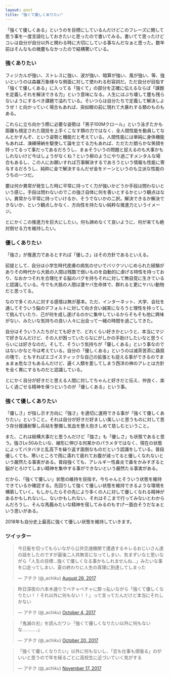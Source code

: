 ```yaml
---
layout: post
title: "強くて優しくありたい"
---
```


「強くて優しくある」というのを目標にしているんだけどこのフレーズに関して思う事を一度言語化しておきたいと思ったので書いてみる。書いてて思ったけどコレは自分が自分以外と関わる時に大切にしている事なんだなぁと思った。数年前はそんなもの微塵もなかったので結構驚いている。


### 強くありたい

フィジカルが強い、ストレスに強い、波が強い、暗算が強い、風が強い、等、強いというのは森羅万象様々な側面に対して使われる形容詞だ。ただ自分が目指す「強くて優しくある」に入ってる「強くて」の部分を正確に伝えるならば「課題を定義しそれを解決できる力」という意味になる。人生にはぶち壊して塵も残らないようにするべき課題で溢れている。そいつらは自分たちで定義して解決しようぜ！と向かっていく場合もあれば、突如眼の前に現れて大暴れする類のものもある。

これらに立ち向かう際に必要な姿勢は「男子100Mクロール」という泳ぎたかも距離も規定された競技を上手くこなす類の力ではなく、全人間性能を動員してなんとかすんぞ、という姿勢と機能だと考えている。人間性能には単純に身体機能もあれば、演繹帰納を駆使して論を立てる力もあれば、ただただ朗らかな笑顔を持ってるって事だってあるだろうし、まぁそういうの問題と捉えるのも大事かもしれないけど今はしょうがなくね？という柳のようにやり過ごすメンタルな場合もあるし、この人にお願いすれば万事解決するであろうという情報も性能に寄与するだろうし、純粋に金で解決するんだぜ金をドーンというのも立派な性能のうちの一つだ。

要は何か異常が発生した時に平常に持ってく力が強いかどうか手段は問わないという感じ。手段は問わないのでこの強さ自体に何を善いとするかという観点はない。異常から平常に持っていけるか、そうでないかの二択。解決できるか解決できないか、という観点しかなく、方向性を持たない純粋な推進力というイメージ。

とにかくこの推進力を巨大にしたい。何も諦めなくて良いように、何が来ても絶対倒せる力を維持したい。


### 優しくありたい

「強さ」が推進力であるとすれば「優しさ」はその方針であるといえる。

前提として、自分は小学生時代皮膚の病気のせいでバリクソいじめられた経験がありその時代から大抵の人間は残酷で弱いものを自動的に虐げる特性を持っており、なおかつそれを合理化する脳のバグを持ちそれに対して無自覚に生きていると認識している。今でも大抵の人間は激ヤバ生命体で、群れると更にヤバい動物だと思ってる。

なので多くの人に対する感情は無が基本。ただ、インターネット、大学、会社を通してそういう脳のデフォルトに対して向き合い誠実になろうと理性を持ってして挑んでいたり、己が何を成し遂げるのかに集中しているからそもそも他に興味がない、みたいな気持ちの良い人々に出会って一緒の時間を過ごしてきた。

自分はそういう人たちがとても好きで、どれくらい好きかというと、本当にマジで好きなんだけど、その人が困っていたらなにがしかの手助けしたいなと思うくらいには好きなのだ。そして、そういう気持ちが「優しくある」という事なのではないかなと今は考えている。自分の「優しくある」というのは滅茶苦茶に贔屓の塊で、ともすればエゴイスティックな自己の拡張とも捉える事ができるのでまぁまぁ危なさもあるんだけど、遍く人類を愛してしまう西洋の神のアレとは方針を全く異にするものだと認識している。

とにかく自分が好きだと思える人間に対してちゃんと好きだと伝え、仲良く、楽しく過ごせる精神を保つというのが「優しくある」という事。


### 強くて優しくありたい

「優しさ」が指し示す方向に「強さ」を適切に運用できる事が「強くて優しくありたい」ということ。それは自分が好きだ好ましい美しいと思うものに対して思う存分援護射撃し兵站を整備し気血を整え抱きしめて慈しむということ。

また、これは結構大事だと思うんだけど「強さ」も「優しさ」も状態であると思う。強さLv.50みたいな、線形に伸びる何某かのパラメタではなく、現在の状態によってバタバタと乱高下を繰り返す面倒なものだという認識をしている。普段優しくても、寒いところで雨に濡れて疲れてお腹が減ってると優しくなれないという厳然たる事実がある。普段強くても、アレルギー性鼻炎で鼻をかみすぎると脳がとろけてしまい精神を集中する事ができないという厳然たる事実がある。

だから、「強くて優しい」状態の維持を目指す。今ちゃんとそういう状態を維持できているか確認する。先回りして強くて優しい状態を維持できるような環境を構築していく。もしかしたらその先により多くの人に対して優しくなれる精神があるかもしれないし、ないかもしれない、それはそこまで行ってみないとわからんだろうし、そんな馬鹿みたいな精神を宿してみるのもすげー面白そうだなぁという思いがある。

2018年も自分史上最高に強くて優しい状態を維持していきます。


### ツイッター

<blockquote class="twitter-tweet"><p lang="ja" dir="ltr">今日髪を切ってもらいながら公共交通機関で遭遇するキレるおじいさん達の話をしたのですが最後二人共無言になってしまい、気まずいなと思いながら「人生の目標…強くて優しくなる事かもしれませんね…」みたいな事を口走ってしまい、夏の終わりに人生の真理に到達してしまった</p>&mdash; アチク (@_achiku) <a href="https://twitter.com/_achiku/status/901363454438629378?ref_src=twsrc%5Etfw">August 26, 2017</a></blockquote> <script async src="https://platform.twitter.com/widgets.js" charset="utf-8"></script>

<blockquote class="twitter-tweet"><p lang="ja" dir="ltr">昨日深夜の六本木通りでベチャベチャに酔っ払いながら「強くて優しくなりたい！！それ以外に何もない！！」って言ってたんだけど本当にそれしかない</p>&mdash; アチク (@_achiku) <a href="https://twitter.com/_achiku/status/915420048088489984?ref_src=twsrc%5Etfw">October 4, 2017</a></blockquote> <script async src="https://platform.twitter.com/widgets.js" charset="utf-8"></script>

<blockquote class="twitter-tweet"><p lang="ja" dir="ltr">『鬼滅の刃』を読んだワシ「強くて優しくなりたい以外に何もないな…………」</p>&mdash; アチク (@_achiku) <a href="https://twitter.com/_achiku/status/921218441889046528?ref_src=twsrc%5Etfw">October 20, 2017</a></blockquote> <script async src="https://platform.twitter.com/widgets.js" charset="utf-8"></script>

<blockquote class="twitter-tweet"><p lang="ja" dir="ltr">「強くて優しくなりたい」以外に何もないし、「恋も仕事も頑張る」のがいいと思うので年を経るごとに高校生に近づいていく気がする</p>&mdash; アチク (@_achiku) <a href="https://twitter.com/_achiku/status/931528688062971904?ref_src=twsrc%5Etfw">November 17, 2017</a></blockquote> <script async src="https://platform.twitter.com/widgets.js" charset="utf-8"></script>
